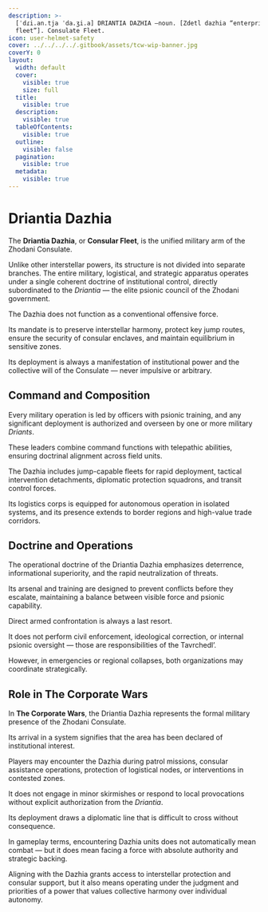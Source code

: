```yaml
---
description: >-
  [ˈdɾi.an.tja ˈda.ʒi.a] DRIANTIA DAZHIA –noun. [Zdetl dazhia “enterprise,
  fleet”]. Consulate Fleet.
icon: user-helmet-safety
cover: ../../../../.gitbook/assets/tcw-wip-banner.jpg
coverY: 0
layout:
  width: default
  cover:
    visible: true
    size: full
  title:
    visible: true
  description:
    visible: true
  tableOfContents:
    visible: true
  outline:
    visible: false
  pagination:
    visible: true
  metadata:
    visible: true
---
```


# Driantia Dazhia

The **Driantia Dazhia**, or **Consular Fleet**, is the unified military arm of the Zhodani Consulate.

Unlike other interstellar powers, its structure is not divided into separate branches. The entire military, logistical, and strategic apparatus operates under a single coherent doctrine of institutional control, directly subordinated to the _Driantia_ — the elite psionic council of the Zhodani government.

The Dazhia does not function as a conventional offensive force.

Its mandate is to preserve interstellar harmony, protect key jump routes, ensure the security of consular enclaves, and maintain equilibrium in sensitive zones.

Its deployment is always a manifestation of institutional power and the collective will of the Consulate — never impulsive or arbitrary.

## Command and Composition

Every military operation is led by officers with psionic training, and any significant deployment is authorized and overseen by one or more military _Driants_.

These leaders combine command functions with telepathic abilities, ensuring doctrinal alignment across field units.

The Dazhia includes jump-capable fleets for rapid deployment, tactical intervention detachments, diplomatic protection squadrons, and transit control forces.

Its logistics corps is equipped for autonomous operation in isolated systems, and its presence extends to border regions and high-value trade corridors.

## Doctrine and Operations

The operational doctrine of the Driantia Dazhia emphasizes deterrence, informational superiority, and the rapid neutralization of threats.

Its arsenal and training are designed to prevent conflicts before they escalate, maintaining a balance between visible force and psionic capability.

Direct armed confrontation is always a last resort.

It does not perform civil enforcement, ideological correction, or internal psionic oversight — those are responsibilities of the Tavrchedl’.

However, in emergencies or regional collapses, both organizations may coordinate strategically.

## Role in **The Corporate Wars**

In **The Corporate Wars**, the Driantia Dazhia represents the formal military presence of the Zhodani Consulate.

Its arrival in a system signifies that the area has been declared of institutional interest.

Players may encounter the Dazhia during patrol missions, consular assistance operations, protection of logistical nodes, or interventions in contested zones.

It does not engage in minor skirmishes or respond to local provocations without explicit authorization from the _Driantia_.

Its deployment draws a diplomatic line that is difficult to cross without consequence.

In gameplay terms, encountering Dazhia units does not automatically mean combat — but it does mean facing a force with absolute authority and strategic backing.

Aligning with the Dazhia grants access to interstellar protection and consular support, but it also means operating under the judgment and priorities of a power that values collective harmony over individual autonomy.
